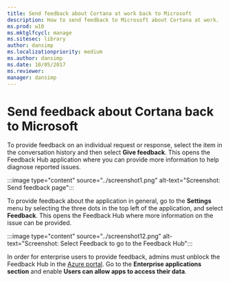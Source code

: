 ```yaml
---
title: Send feedback about Cortana at work back to Microsoft
description: How to send feedback to Microsoft about Cortana at work.
ms.prod: w10
ms.mktglfcycl: manage
ms.sitesec: library
author: dansimp
ms.localizationpriority: medium
ms.author: dansimp
ms.date: 10/05/2017
ms.reviewer:
manager: dansimp
---
```


# Send feedback about Cortana back to Microsoft

To provide feedback on an individual request or response, select the item in the conversation history and then select **Give feedback**. This opens the Feedback Hub application where you can provide more information to help diagnose reported issues.

:::image type="content" source="../screenshot1.png" alt-text="Screenshot: Send feedback page":::

To provide feedback about the application in general, go to the **Settings** menu by selecting the three dots in the top left of the application, and select **Feedback**. This opens the Feedback Hub where more information on the issue can be provided.

:::image type="content" source="../screenshot12.png" alt-text="Screenshot: Select Feedback to go to the Feedback Hub":::

In order for enterprise users to provide feedback, admins must unblock the Feedback Hub in the [Azure portal](https://portal.azure.com/). Go to the **Enterprise applications section** and enable **Users can allow apps to access their data**.